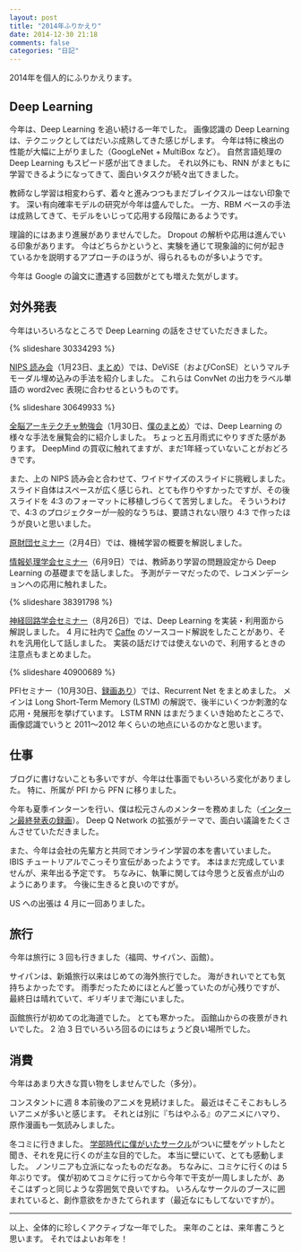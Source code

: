 ```yaml
---
layout: post
title: "2014年ふりかえり"
date: 2014-12-30 21:18
comments: false
categories: "日記"
---
```


2014年を個人的にふりかえります。

<!-- more -->

## Deep Learning

今年は、Deep Learning を追い続ける一年でした。
画像認識の Deep Learning は、テクニックとしてはだいぶ成熟してきた感じがします。
今年は特に検出の性能が大幅に上がりました（GoogLeNet + MultiBox など）。
自然言語処理の Deep Learning もスピード感が出てきました。
それ以外にも、RNN がまともに学習できるようになってきて、面白いタスクが続々出てきました。

教師なし学習は相変わらず、着々と進みつつもまだブレイクスルーはない印象です。
深い有向確率モデルの研究が今年は盛んでした。
一方、RBM ベースの手法は成熟してきて、モデルをいじって応用する段階にあるようです。

理論的にはあまり進展がありませんでした。
Dropout の解析や応用は進んでいる印象があります。
今はどちらかというと、実験を通じて現象論的に何が起きているかを説明するアプローチのほうが、得られるものが多いようです。

今年は Google の論文に遭遇する回数がとても増えた気がします。


## 対外発表

今年はいろいろなところで Deep Learning の話をさせていただきました。

{% slideshare 30334293 %}

[NIPS 読み会](http://connpass.com/event/4728/)（1月23日、[まとめ](http://research.preferred.jp/2014/01/nips/)）では、DeViSE（およびConSE）というマルチモーダル埋め込みの手法を紹介しました。
これらは ConvNet の出力をラベル単語の word2vec 表現に合わせるというものです。

{% slideshare 30649933 %}

[全脳アーキテクチャ勉強会](http://www.sig-agi.org/wba/2)（1月30日、[僕のまとめ](http://research.preferred.jp/2014/01/whole-brain-architecture/)）では、Deep Learning の様々な手法を展覧会的に紹介しました。
ちょっと五月雨式にやりすぎた感があります。
DeepMind の買収に触れてますが、まだ1年経っていないことがおどろきです。

また、上の NIPS 読み会と合わせて、ワイドサイズのスライドに挑戦しました。
スライド自体はスペースが広く感じられ、とても作りやすかったですが、その後スライドを 4:3 のフォーマットに移植しづらくて苦労しました。
そういうわけで、4:3 のプロジェクターが一般的なうちは、要請されない限り 4:3 で作ったほうが良いと思いました。

[原財団セミナー](http://bdm.change-jp.com/?p=1010)（2月4日）では、機械学習の概要を解説しました。

[情報処理学会セミナー](http://www.ipsj.or.jp/event/seminar/2014/program/2014-1.html)（6月9日）では、教師あり学習の問題設定から Deep Learning の基礎までを話しました。
予測がテーマだったので、レコメンデーションへの応用に触れました。

{% slideshare 38391798 %}

[神経回路学会セミナー](http://www.jnns.org/conference/DeepLearning.html)（8月26日）では、Deep Learning を実装・利用面から解説しました。
4 月に社内で [Caffe](https://github.com/BVLC/caffe) のソースコード解説をしたことがあり、それを汎用化して話しました。
実装の話だけでは使えないので、利用するときの注意点もまとめました。

{% slideshare 40900689 %}

PFIセミナー（10月30日、[録画あり](http://www.ustream.tv/recorded/54670646)）では、Recurrent Net をまとめました。
メインは Long Short-Term Memory (LSTM) の解説で、後半にいくつか刺激的な応用・発展形を挙げています。
LSTM RNN はまだうまくいき始めたところで、画像認識でいうと 2011〜2012 年くらいの地点にいるのかなと思います。


## 仕事

ブログに書けないことも多いですが、今年は仕事面でもいろいろ変化がありました。
特に、所属が PFI から PFN に移りました。

今年も夏季インターンを行い、僕は松元さんのメンターを務めました（[インターン最終発表の録画](http://www.ustream.tv/recorded/53153399)）。
Deep Q Network の拡張がテーマで、面白い議論をたくさんさせていただきました。

また、今年は会社の先輩方と共同でオンライン学習の本を書いていました。
IBIS チュートリアルでこっそり宣伝があったようです。
本はまだ完成していませんが、来年出る予定です。
ちなみに、執筆に関しては今思うと反省点が山のようにあります。
今後に生きると良いのですが。

US への出張は 4 月に一回ありました。


## 旅行

今年は旅行に 3 回も行きました（福岡、サイパン、函館）。

サイパンは、新婚旅行以来はじめての海外旅行でした。
海がきれいでとても気持ちよかったです。
雨季だったためにほとんど曇っていたのが心残りですが、最終日は晴れていて、ギリギリまで海にいました。

函館旅行が初めての北海道でした。
とても寒かった。
函館山からの夜景がきれいでした。
2 泊 3 日でいろいろ回るのにはちょうど良い場所でした。


## 消費

今年はあまり大きな買い物をしませんでした（多分）。

コンスタントに週 8 本前後のアニメを見続けました。
最近はそこそこおもしろいアニメが多いと感じます。
それとは別に『ちはやふる』のアニメにハマり、原作漫画も一気読みしました。

冬コミに行きました。
[学部時代に僕がいたサークル](http://n-linear.org/)がついに壁をゲットしたと聞き、それを見に行くのが主な目的でした。
本当に壁にいて、とても感動しました。
ノンリニアも立派になったものだなあ。
ちなみに、コミケに行くのは 5 年ぶりです。
僕が初めてコミケに行ってから今年で干支が一周しましたが、あそこはずっと同じような雰囲気で良いですね。
いろんなサークルのブースに囲まれていると、創作意欲をかきたてられます（最近なにもしてないですが）。

----

以上、全体的に珍しくアクティブな一年でした。
来年のことは、来年書こうと思います。
それではよいお年を！
